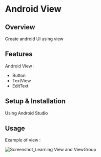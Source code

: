 # Android View

## Overview
Create android UI using view

## Features
Android View :
- Button
- TextView
- EditText

## Setup & Installation
Using Android Studio

## Usage
Example of view :

![Screenshot_Learning View and ViewGroup](https://user-images.githubusercontent.com/56164259/68088598-59b20f80-fe93-11e9-852d-100761101929.png)
